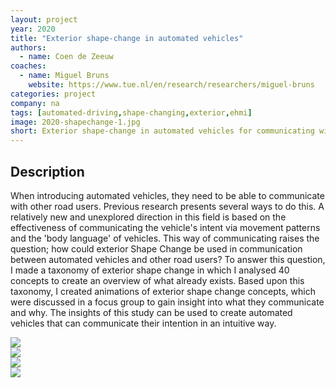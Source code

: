 ```yaml
---
layout: project
year: 2020
title: "Exterior shape-change in automated vehicles"
authors:
  - name: Coen de Zeeuw
coaches:
  - name: Miguel Bruns
    website: https://www.tue.nl/en/research/researchers/miguel-bruns
categories: project
company: na
tags: [automated-driving,shape-changing,exterior,ehmi]
image: 2020-shapechange-1.jpg
short: Exterior shape-change in automated vehicles for communicating with road users.
---
```


## Description
When introducing automated vehicles, they need to be able to communicate with other road users. Previous research presents several ways to do this. A relatively new and unexplored direction in this field is based on the effectiveness of communicating the vehicle's intent via movement patterns and the 'body language' of vehicles. This way of communicating raises the question; how could exterior Shape Change be used in communication between automated vehicles and other road users? To answer this question, I made a taxonomy of exterior shape change in which I analysed 40 concepts to create an overview of what already exists. Based upon this taxonomy, I created animations of exterior shape change concepts, which were discussed in a focus group to gain insight into what they communicate and why. The insights of this study can be used to create automated vehicles that can communicate their intention in an intuitive way. 

<div class="project-image">
  <img src="/assets/img/2020-shapechange-2.jpg">
</div>
<div class="project-image">
  <img src="/assets/img/2020-shapechange-3.jpg">
</div>
<div class="project-image">
  <img src="/assets/img/2020-shapechange-4.jpg">
</div>
<div class="project-image">
  <img src="/assets/img/2020-shapechange-5.jpg">
</div>
